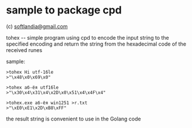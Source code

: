 ﻿# sample to package cpd #

(c) softlandia@gmail.com

tohex -- simple program using cpd to encode the input string to the specified encoding and return the string from the hexadecimal code of the received runes

sample:

    >tohex Hi utf-16le
    >"\x48\x0\x69\x0"

    >tohex аб-ёя utf16le
    >"\x30\x4\x31\x4\x2D\x0\x51\x4\x4F\x4"

    >tohex.exe аб-ёя win1251 >r.txt
    >"\xE0\xE1\x2D\xB8\xFF"

the result string is convenient to use in the Golang code